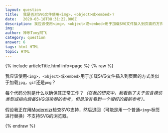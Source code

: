```yaml
---
layout: question
title:  我是否对SVG文件使用<img>，<object>或<embed>？
date:   2020-03-18T08:31:22.000Z
description: 我应该使用<img>，<object>或<embed>用于加载SVG文件插入到页面的方式类似于加载jpg，gif还是png？每个代码分别是什么以确保其...
img: 
author: 神乐Tony阿飞
category: question
answer: 6
tags: html HTML
topic: HTML
---
```

<div class="article-root">
  <div class="article">
    {% include articleTitle.html info=page %}
    {% raw %}
    <div class="article-content"><p><font style="vertical-align: inherit;"><font style="vertical-align: inherit;">我应该使用</font></font><code>&lt;img&gt;</code><font style="vertical-align: inherit;"><font style="vertical-align: inherit;">，</font></font><code>&lt;object&gt;</code><font style="vertical-align: inherit;"><font style="vertical-align: inherit;">或</font></font><code>&lt;embed&gt;</code><font style="vertical-align: inherit;"><font style="vertical-align: inherit;">用于加载SVG文件插入到页面的方式类似于加载</font></font><code>jpg</code><font style="vertical-align: inherit;"><font style="vertical-align: inherit;">，</font></font><code>gif</code><font style="vertical-align: inherit;"><font style="vertical-align: inherit;">还是</font></font><code>png</code><font style="vertical-align: inherit;"><font style="vertical-align: inherit;">？</font></font></p>

<p><font style="vertical-align: inherit;"><font style="vertical-align: inherit;">每个代码分别是什么以确保其正常工作？</font></font><em><font style="vertical-align: inherit;"><font style="vertical-align: inherit;">（在我的研究中，我看到了关于包含模仿类型或指向后备SVG渲染器的参考，但是没有看到一个很好的最新参考）。</font></font></em></p>

<p><font style="vertical-align: inherit;"><font style="vertical-align: inherit;">假设我正在用</font></font><a href="http://www.modernizr.com/"><font style="vertical-align: inherit;"><font style="vertical-align: inherit;">Modernizr</font></font></a><font style="vertical-align: inherit;"><font style="vertical-align: inherit;">检查SVG支持，</font><font style="vertical-align: inherit;">然后退回（可能是用一个普通</font></font><code>&lt;img&gt;</code><font style="vertical-align: inherit;"><font style="vertical-align: inherit;">标签进行</font><font style="vertical-align: inherit;">替换</font><font style="vertical-align: inherit;">）不支持SVG的浏览器。</font></font></p></div>
    {% endraw %}
  </div>
  <p style="height: 0;width:0;overflow: hidden;"> 第2062篇《我是否对SVG文件使用<img>，<object>或<embed>？》来自Winter(https://github.com/aiyld/aiyld.github.io)的站点</p>
  <div class="discuss-wrapper">
    {% include discussTitle.html info=page %}
    {% raw %}
    <div class="discuss-item">
        <div class="discuss-parent">
          <div class="discuss-meta">
            <span class="discuss-user">逆天Stafan猴子</span>
            <span class="discuss-time">2020.03.18</span>
          </div>
          <div class="discuss-comment"><p><font style="vertical-align: inherit;"><font style="vertical-align: inherit;">我建议结合使用</font></font></p>

<pre><code>&lt;svg viewBox="" width="" height=""&gt;<font></font>
&lt;path fill="#xxxxxx" d="M203.3,71.6c-.........."&gt;&lt;/path&gt;<font></font>
&lt;/svg&gt;<font></font>
</code></pre></div>
        </div>
        
      </div><div class="discuss-item">
        <div class="discuss-parent">
          <div class="discuss-meta">
            <span class="discuss-user">西门Pro</span>
            <span class="discuss-time">2020.03.18</span>
          </div>
          <div class="discuss-comment"><p><font style="vertical-align: inherit;"><font style="vertical-align: inherit;">我个人会使用</font></font><code>&lt;svg&gt;</code><font style="vertical-align: inherit;"><font style="vertical-align: inherit;">标签，因为如果您这样做，则可以</font></font><strong><font style="vertical-align: inherit;"><font style="vertical-align: inherit;">完全控制它</font></font></strong><font style="vertical-align: inherit;"><font style="vertical-align: inherit;">。</font><font style="vertical-align: inherit;">如果您确实使用它，</font></font><code>&lt;img&gt;</code><font style="vertical-align: inherit;"><font style="vertical-align: inherit;">则不会用CSS等控制SVG的内部。</font></font></p>

<p><font style="vertical-align: inherit;"><font style="vertical-align: inherit;">另一件事是</font></font><a href="https://caniuse.com/#feat=svg-html5" rel="nofollow noreferrer"><font style="vertical-align: inherit;"><font style="vertical-align: inherit;">浏览器支持</font></font></a><font style="vertical-align: inherit;"><font style="vertical-align: inherit;">。</font></font></p>

<p><font style="vertical-align: inherit;"><font style="vertical-align: inherit;">只需打开</font></font><code>svg</code><font style="vertical-align: inherit;"><font style="vertical-align: inherit;">文件并将其直接粘贴到模板中即可。</font></font></p>

<pre><code>&lt;svg version="1.0" xmlns="http://www.w3.org/2000/svg" viewBox="0 0 3400 2700" preserveAspectRatio="xMidYMid meet" (click)="goHome();"&gt;<font></font>
  &lt;g id="layer101"&gt;<font></font>
    &lt;path d="M1410 2283 c-162 -225 -328 -455 -370 -513 -422 -579 -473 -654 -486 -715 -7 -33 -50 -247 -94 -475 -44 -228 -88 -448 -96 -488 -9 -40 -14 -75 -11 -78 2 -3 87 85 188 196 165 180 189 202 231 215 25 7 129 34 230 60 100 26 184 48 185 49 4 4 43 197 43 212 0 10 -7 13 -22 9 -13 -3 -106 -25 -208 -49 -102 -25 -201 -47 -221 -51 l-37 -7 8 42 c4 23 12 45 16 49 5 4 114 32 243 62 129 30 240 59 246 66 10 10 30 132 22 139 -1 2 -110 -24 -241 -57 -131 -33 -240 -58 -242 -56 -6 6 13 98 22 107 5 4 135 40 289 80 239 61 284 75 307 98 14 15 83 90 153 167 70 77 132 140 139 140 7 0 70 -63 141 -140 70 -77 137 -150 150 -163 17 -19 81 -39 310 -97 159 -41 292 -78 296 -82 8 -9 29 -106 24 -111 -1 -2 -112 24 -245 58 -134 33 -245 58 -248 56 -6 -7 16 -128 25 -136 5 -4 112 -30 238 -59 127 -29 237 -54 246 -57 11 -3 20 -23 27 -57 6 -28 9 -53 8 -54 -1 -1 -38 7 -81 17 -274 66 -379 90 -395 90 -16 0 -16 -6 3 -102 11 -57 21 -104 22 -106 1 -1 96 -27 211 -57 115 -31 220 -60 234 -66 14 -6 104 -101 200 -211 95 -111 175 -197 177 -192 1 5 -40 249 -91 542 l-94 532 -145 203 c-220 309 -446 627 -732 1030 -143 201 -265 366 -271 367 -6 0 -143 -183 -304 -407z m10 -819 l-91 -161 -209 -52 c-115 -29 -214 -51 -219 -49 -6 1 32 55 84 118 l95 115 213 101 c116 55 213 98 215 94 1 -3 -38 -78 -88 -166z m691 77 l214 -99 102 -123 c56 -68 100 -125 99 -127 -4 -3 -435 106 -447 114 -4 2 -37 59 -74 126 -38 68 -79 142 -93 166 -13 23 -22 42 -20 42 2 0 101 -44 219 -99z"/&gt;<font></font>
    &lt;path d="M1126 2474 c-198 -79 -361 -146 -363 -147 -2 -3 -70 -410 -133 -805 -12 -73 -20 -137 -18 -143 2 -6 26 23 54 63 27 40 224 320 437 622 213 302 386 550 385 551 -2 2 -165 -62 -362 -141z"/&gt;<font></font>
    &lt;path d="M1982 2549 c25 -35 159 -230 298 -434 139 -203 283 -413 319 -465 37 -52 93 -134 125 -182 59 -87 83 -109 73 -65 -5 20 -50 263 -138 747 -17 91 -36 170 -42 176 -9 8 -571 246 -661 280 -14 6 -7 -10 26 -57z"/&gt;<font></font>
    &lt;path d="M1679 1291 c-8 -11 -71 -80 -141 -153 l-127 -134 -95 -439 c-52 -242 -92 -442 -90 -445 6 -5 38 28 218 223 l99 107 154 0 c85 0 163 -4 173 -10 10 -5 78 -79 151 -162 73 -84 136 -157 140 -162 18 -21 18 4 -2 85 -11 46 -58 248 -105 448 l-84 364 -87 96 c-108 121 -183 201 -187 201 -2 0 -10 -9 -17 -19z m96 -488 c33 -102 59 -189 57 -192 -2 -6 -244 -2 -251 4 -5 6 120 375 127 375 4 0 34 -84 67 -187z"/&gt;<font></font>
    &lt;/g&gt;<font></font>
  &lt;/svg&gt;<font></font>
</code></pre>

<p><font style="vertical-align: inherit;"><font style="vertical-align: inherit;">然后在您的CSS中，您可以简单地例如：</font></font></p>

<pre><code>svg {<font></font>
  fill: red;<font></font>
}<font></font>
</code></pre>

<p><font style="vertical-align: inherit;"><font style="vertical-align: inherit;">一些资源：</font></font><a href="https://css-tricks.com/using-svg/" rel="nofollow noreferrer"><font style="vertical-align: inherit;"><font style="vertical-align: inherit;">SVG技巧</font></font></a></p></div>
        </div>
        
      </div><div class="discuss-item">
        <div class="discuss-parent">
          <div class="discuss-meta">
            <span class="discuss-user">泡芙达蒙</span>
            <span class="discuss-time">2020.03.18</span>
          </div>
          <div class="discuss-comment"><p><font style="vertical-align: inherit;"><font style="vertical-align: inherit;">如果您需要SVG使用CSS完全可样式化，则必须在DOM中内联。</font><font style="vertical-align: inherit;">这可以通过SVG注入来实现，该注入使用Javascript </font></font><code>&lt;img&gt;</code><font style="vertical-align: inherit;"><font style="vertical-align: inherit;">在页面加载后用SVG文件的内容</font><font style="vertical-align: inherit;">替换HTML元素（通常是</font><font style="vertical-align: inherit;">元素）。</font></font></p>

<p><font style="vertical-align: inherit;"><font style="vertical-align: inherit;">这是使用</font></font><a href="https://github.com/iconfu/svg-inject" rel="noreferrer"><font style="vertical-align: inherit;"><font style="vertical-align: inherit;">SVGInject的</font></font></a><font style="vertical-align: inherit;"><font style="vertical-align: inherit;">一个最小示例</font><font style="vertical-align: inherit;">：</font></font></p>

<pre><code>&lt;html&gt;<font></font>
&lt;head&gt;<font></font>
  &lt;script src="svg-inject.min.js"&gt;&lt;/script&gt;<font></font>
&lt;/head&gt;<font></font>
&lt;body&gt;<font></font>
  &lt;img src="image.svg" onload="SVGInject(this)" /&gt;<font></font>
&lt;/body&gt;<font></font>
&lt;/html&gt;<font></font>
</code></pre>

<p><font style="vertical-align: inherit;"><font style="vertical-align: inherit;">加载图像后，</font></font><code>onload="SVGInject(this)</code><font style="vertical-align: inherit;"><font style="vertical-align: inherit;">将触发注入，并且该</font></font><code>&lt;img&gt;</code><font style="vertical-align: inherit;"><font style="vertical-align: inherit;">元素将被</font></font><code>src</code><font style="vertical-align: inherit;"><font style="vertical-align: inherit;">属性中</font><font style="vertical-align: inherit;">提供的文件内容替换</font><font style="vertical-align: inherit;">。</font><font style="vertical-align: inherit;">这适用于所有支持SVG的浏览器。</font></font></p>

<p><em><font style="vertical-align: inherit;"><font style="vertical-align: inherit;">免责声明：我是SVGInject的合著者</font></font></em></p></div>
        </div>
        
      </div><div class="discuss-item">
        <div class="discuss-parent">
          <div class="discuss-meta">
            <span class="discuss-user">卡卡西Itachi</span>
            <span class="discuss-time">2020.03.18</span>
          </div>
          <div class="discuss-comment"><h1><font style="vertical-align: inherit;"><font style="vertical-align: inherit;">采用 </font></font><code>srcset</code></h1>

<p><font style="vertical-align: inherit;"></font><a href="https://caniuse.com/#search=srcset" rel="noreferrer"><font style="vertical-align: inherit;"><font style="vertical-align: inherit;">当今</font></font><code>srcset</code><font style="vertical-align: inherit;"></font></a><font style="vertical-align: inherit;"><font style="vertical-align: inherit;">大多数</font><a href="https://caniuse.com/#search=srcset" rel="noreferrer"><font style="vertical-align: inherit;">当前的浏览器都支持</font></a><a href="https://caniuse.com/#search=srcset" rel="noreferrer"><font style="vertical-align: inherit;">属性</font></a><font style="vertical-align: inherit;">，该</font><a href="https://caniuse.com/#search=srcset" rel="noreferrer"><font style="vertical-align: inherit;">属性</font></a><font style="vertical-align: inherit;">允许为不同的用户指定不同的图像。</font><font style="vertical-align: inherit;">例如，您可以将其用于1x和2x像素密度，浏览器将选择正确的文件。</font></font></p>

<p><font style="vertical-align: inherit;"><font style="vertical-align: inherit;">在这种情况下，如果您在中指定了SVG </font></font><code>srcset</code><font style="vertical-align: inherit;"><font style="vertical-align: inherit;">，但浏览器不支持</font><font style="vertical-align: inherit;">SVG </font><font style="vertical-align: inherit;">，则会在上回退</font></font><code>src</code><font style="vertical-align: inherit;"><font style="vertical-align: inherit;">。</font></font></p>

<pre><code>&lt;img src="logo.png" srcset="logo.svg" alt="My logo"&gt;
</code></pre>

<p><font style="vertical-align: inherit;"><font style="vertical-align: inherit;">与其他解决方案相比，此方法具有以下优点：</font></font></p>

<ol>
<li><font style="vertical-align: inherit;"><font style="vertical-align: inherit;">它不依赖任何奇怪的黑客或脚本</font></font></li>
<li><font style="vertical-align: inherit;"><font style="vertical-align: inherit;">这很简单</font></font></li>
<li><font style="vertical-align: inherit;"><font style="vertical-align: inherit;">您仍然可以包含替代文字</font></font></li>
<li><font style="vertical-align: inherit;"><font style="vertical-align: inherit;">支持的浏览器</font></font><code>srcset</code><font style="vertical-align: inherit;"><font style="vertical-align: inherit;">应该知道如何处理它，以便它仅下载所需的文件。</font></font></li>
</ol></div>
        </div>
        
      </div><div class="discuss-item">
        <div class="discuss-parent">
          <div class="discuss-meta">
            <span class="discuss-user">TonyItachi</span>
            <span class="discuss-time">2020.03.18</span>
          </div>
          <div class="discuss-comment"><p><code>&lt;object&gt;</code><font style="vertical-align: inherit;"><font style="vertical-align: inherit;">并</font></font><code>&lt;embed&gt;</code><font style="vertical-align: inherit;"><font style="vertical-align: inherit;">具有一个有趣的属性：它们使从外部文档中获得SVG文档的引用成为可能（考虑了同源策略）。</font><font style="vertical-align: inherit;">然后，可以使用该参考为SVG设置动画，更改其样式表等。</font></font></p>

<p><font style="vertical-align: inherit;"><font style="vertical-align: inherit;">给定</font></font></p>

<pre><code>&lt;object id="svg1" data="/static/image.svg" type="image/svg+xml"&gt;&lt;/object&gt;
</code></pre>

<p><font style="vertical-align: inherit;"><font style="vertical-align: inherit;">然后您可以做类似的事情</font></font></p>

<pre><code>document.getElementById("svg1").addEventListener("load", function() {<font></font>
    var doc = this.getSVGDocument();<font></font>
    var rect = doc.querySelector("rect"); // suppose our image contains a &lt;rect&gt;<font></font>
    rect.setAttribute("fill", "green");<font></font>
});<font></font>
</code></pre></div>
        </div>
        
      </div><div class="discuss-item">
        <div class="discuss-parent">
          <div class="discuss-meta">
            <span class="discuss-user">宝儿</span>
            <span class="discuss-time">2020.03.18</span>
          </div>
          <div class="discuss-comment"><p><font style="vertical-align: inherit;"><font style="vertical-align: inherit;">从IE9及更高版本开始，您可以在普通的IMG标签中使用SVG。</font></font></p>

<p><a href="https://caniuse.com/svg-img" rel="noreferrer"><font style="vertical-align: inherit;"><font style="vertical-align: inherit;">https://caniuse.com/svg-img</font></font></a></p>

<pre><code>&lt;img src="/static/image.svg"&gt;
</code></pre></div>
        </div>
        
      </div>
    {% endraw %}
  </div>
<div>
